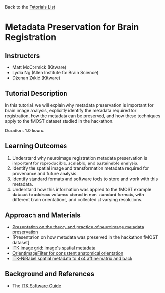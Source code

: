 Back to the [Tutorials List](../../README.md#tutorials-list)

# Metadata Preservation for Brain Registration

## Instructors

- Matt McCormick (Kitware)
- Lydia Ng (Allen Institute for Brain Science)
- Dženan Zukić (Kitware)

## Tutorial Description

In this tutorial, we will explain why metadata preservation is important for brain image analysis,
explicitly identify the metadata required for registration, how the metadata can be preserved, and
how these techniques apply to the fMOST dataset studied in the hackathon.

Duration: 1.0 hours.

## Learning Outcomes

1. Understand why neuroimage registration metadata preservation is important for reproducible, scalable, and sustainable analysis. 
2. Identify the spatial image and transformation metadata required for provenance and future analysis.
3. Identify standard formats and software tools to store and work with this metadata.
4. Understand how this information was applied to the fMOST example dataset to address volumes stored in non-standard formats, with different brain orientations, and collected at varying resolutions.

## Approach and Materials

- [Presentation on the theory and practice of neuroimage metadata preservation](https://docs.google.com/presentation/d/e/2PACX-1vQy692yDVT7QljqfV4lfLjbUcIQZ1ePUSczk2YCCb-I1Fj0yIYypHV2ZT0Q58G_7RofZUOSDY6pOiqZ/pub?start=false&loop=false&delayms=3000)
- [Presentation on how metadata was preserved in the hackathon fMOST dataset]
- [ITK image grid: image's spatial metadata](https://mybinder.org/v2/gh/InsightSoftwareConsortium/GetYourBrainStraight/MetadataPreservation?filepath=HCK01_2022_Virtual/Tutorials/MetadataPreservation/ITK_image_grid.ipynb)
- [OrientImageFilter for consistent anatomical orientation](https://mybinder.org/v2/gh/InsightSoftwareConsortium/GetYourBrainStraight/MetadataPreservation?filepath=HCK01_2022_Virtual/Tutorials/MetadataPreservation/Orient_filter.ipynb)
- [ITK-NiBabel spatial metadata to 4x4 affine matrix and back](https://mybinder.org/v2/gh/InsightSoftwareConsortium/GetYourBrainStraight/MetadataPreservation?filepath=HCK01_2022_Virtual/Tutorials/MetadataPreservation/LPS-RAS-4x4.ipynb)

## Background and References

- The [ITK Software Guide](https://itk.org/ItkSoftwareGuide.pdf)
